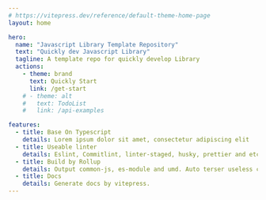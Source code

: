 ```yaml
---
# https://vitepress.dev/reference/default-theme-home-page
layout: home

hero:
  name: "Javascript Library Template Repository"
  text: "Quickly dev Javascript Library"
  tagline: A template repo for quickly develop Library
  actions:
    - theme: brand
      text: Quickly Start
      link: /get-start
    # - theme: alt
    #   text: TodoList
    #   link: /api-examples

features:
  - title: Base On Typescript
    details: Lorem ipsum dolor sit amet, consectetur adipiscing elit
  - title: Useable linter
    details: Eslint, Commitlint, linter-staged, husky, prettier and etc.
  - title: Build by Rollup
    details: Output common-js, es-module and umd. Auto terser useless code.
  - title: Docs
    details: Generate docs by vitepress.
---
```

